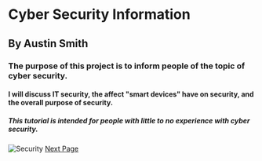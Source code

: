 # Cyber Security Information
## By Austin Smith
### The purpose of this project is to inform people of the topic of cyber security. 
#### I will discuss IT security, the affect "smart devices" have on security, and the overall purpose of security.
##### This tutorial is intended for people with little to no experience with cyber security.
![Security](https://i.ytimg.com/vi/88-FENio9Yw/maxresdefault.jpg)
[Next Page](ITSecurity.md)
